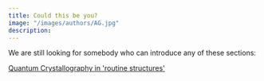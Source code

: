 ```yaml
---
title: Could this be you?
image: "/images/authors/AG.jpg"
description: 
---
```


We are still looking for somebody who can introduce any of these sections:

[Quantum Crystallography in 'routine structures' ](/topics/02_qcr-in-routine-structure-analysis)
